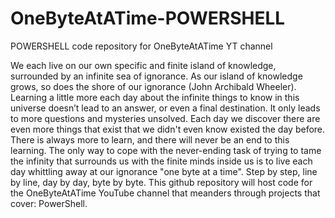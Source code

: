 # OneByteAtATime-POWERSHELL
POWERSHELL code repository for OneByteAtATime YT channel

We each live on our own specific and finite island of knowledge, surrounded by an infinite sea of ignorance. As our island of knowledge grows, so does the shore of our ignorance (John Archibald Wheeler). Learning a little more each day about the infinite things to know in this universe doesn’t lead to an answer, or even a final destination. It only leads to more questions and mysteries unsolved. Each day we discover there are even more things that exist that we didn't even know existed the day before. There is always more to learn, and there will never be an end to this learning. The only way to cope with the never-ending task of trying to tame the infinity that surrounds us with the finite minds inside us is to live each day whittling away at our ignorance "one byte at a time". Step by step, line by line, day by day, byte by byte. This github repository will host code for the OneByteAtATime YouTube channel that meanders through projects that cover: PowerShell.
